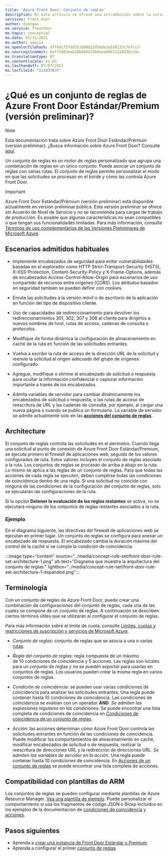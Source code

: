 ```yaml
---
title: 'Azure Front Door: Conjunto de reglas'
description: En este artículo se ofrece una introducción sobre la característica Conjunto de reglas de Azure Front Door Estándar/Prémium.
services: front-door
author: duongau
ms.service: frontdoor
ms.topic: conceptual
ms.date: 03/31/2021
ms.author: yuajia
ms.openlocfilehash: 47f69c72fdd7b3890d22d56de3a530135cf6fcc3
ms.sourcegitcommit: beff1803eeb28b60482560eee8967122653bc19c
ms.translationtype: HT
ms.contentlocale: es-ES
ms.lasthandoff: 07/07/2021
ms.locfileid: "113437637"
---
```

# <a name="what-is-a-rule-set-for-azure-front-door-standardpremium-preview"></a>¿Qué es un conjunto de reglas de Azure Front Door Estándar/Premium (versión preliminar)?

> [!Note]
> Esta documentación trata sobre Azure Front Door Estándar/Prémium (versión preliminar). ¿Busca información sobre Azure Front Door? Consulte [aquí](../front-door-overview.md).

Un conjunto de reglas es un motor de reglas personalizado que agrupa una combinación de reglas en un único conjunto. Puede asociar un conjunto de reglas con varias rutas. El conjunto de reglas permite personalizar el modo en que las solicitudes se procesan en el borde y cómo las controla Azure Front Door.

> [!IMPORTANT]
> Azure Front Door Estándar/Prémium (versión preliminar) está disponible actualmente en versión preliminar pública.
> Esta versión preliminar se ofrece sin Acuerdo de Nivel de Servicio y no se recomienda para cargas de trabajo de producción. Es posible que algunas características no sean compatibles o que tengan sus funcionalidades limitadas.
> Para más información, consulte [Términos de uso complementarios de las Versiones Preliminares de Microsoft Azure](https://azure.microsoft.com/support/legal/preview-supplemental-terms/).

## <a name="common-supported-scenarios"></a>Escenarios admitidos habituales

* Implemente encabezados de seguridad para evitar vulnerabilidades basadas en el explorador como HTTP Strict-Transport-Security (HSTS), X-XSS-Protection, Content-Security-Policy y X-Frame-Options, además de encabezados Access-Control-Allow-Origin para escenarios de uso compartido de recursos entre orígenes (CORS). Los atributos basados en seguridad también se pueden definir con cookies.

* Enrute las solicitudes a la versión móvil o de escritorio de la aplicación en función del tipo de dispositivo cliente.

* Uso de capacidades de redireccionamiento para devolver los redireccionamientos 301, 302, 307 y 308 al cliente para dirigirlos a nuevos nombres de host, rutas de acceso, cadenas de consulta o protocolos.

* Modifique de forma dinámica la configuración de almacenamiento en caché de la ruta en función de las solicitudes entrantes.

* Vuelva a escribir la ruta de acceso de la dirección URL de la solicitud y reenvíe la solicitud al origen adecuado del grupo de orígenes configurado.

* Agregue, modifique o elimine el encabezado de solicitud o respuesta para ocultar la información confidencial o capturar información importante a través de los encabezados.

* Admita variables de servidor para cambiar dinámicamente los encabezados de solicitud o respuesta, o las rutas de acceso de reescritura de URL y las cadenas de consulta, por ejemplo, al cargar una nueva página o cuando se publica un formulario. La variable de servidor se admite actualmente solo en las **[acciones del conjunto de reglas](concept-rule-set-actions.md)** .

## <a name="architecture"></a>Architecture

El conjunto de reglas controla las solicitudes en el perímetro. Cuando llega una solicitud al punto de conexión de Azure Front Door Estándar/Premium, se ejecuta primero el firewall de aplicaciones web, seguido de los valores configurados de ruta. Estos valores incluyen el conjunto de reglas asociado a la ruta. Los conjuntos de reglas se procesan de arriba a abajo en la ruta. Lo mismo se aplica a las reglas de un conjunto de reglas. Para que todas las acciones de cada regla se ejecuten, deben cumplirse todas las condiciones de coincidencia dentro de una regla. Si una solicitud no coincide con ninguna de las condiciones de la configuración del conjunto de reglas, solo se ejecutarán las configuraciones de la ruta.

Si la opción **Detener la evaluación de las reglas restantes** se activa, no se ejecutará ninguno de los conjuntos de reglas restantes asociados a la ruta.  

### <a name="example"></a>Ejemplo

En el diagrama siguiente, las directivas del firewall de aplicaciones web se ejecutan en primer lugar. Un conjunto de reglas se configura para anexar un encabezado de respuesta. El encabezado cambia la duración máxima del control de la caché si se cumple la condición de coincidencia.

:::image type="content" source="../media/concept-rule-set/front-door-rule-set-architecture-1.png" alt-text="Diagrama que muestra la arquitectura del conjunto de reglas." lightbox="../media/concept-rule-set/front-door-rule-set-architecture-1-expanded.png":::

## <a name="terminology"></a>Terminología

Con un conjunto de reglas de Azure Front Door, puede crear una combinación de configuraciones del conjunto de reglas, cada una de las cuales se compone de un conjunto de reglas. A continuación se describen ciertos términos útiles que se utilizarán al configurar el conjunto de reglas.

Para más información sobre el límite de cuota, consulte [Límites, cuotas y restricciones de suscripción y servicios de Microsoft Azure](../../azure-resource-manager/management/azure-subscription-service-limits.md).

* *Conjunto de reglas*: conjunto de reglas que se asocia a una o varias [rutas](concept-route.md).

* *Regla del conjunto de reglas*: regla compuesta de un máximo de 10 condiciones de coincidencia y 5 acciones. Las reglas son locales para un conjunto de reglas y no se pueden exportar para usarlas en conjuntos de reglas. Los usuarios pueden crear la misma regla en varios conjuntos de reglas.

* *Condición de coincidencia*: se pueden usar varias condiciones de coincidencia para analizar las solicitudes entrantes. Una regla puede contener hasta 10 condiciones de coincidencia. Las condiciones de coincidencia se evalúan con un operador **AND**. *Se admiten las expresiones regulares en las condiciones*. Se puede encontrar una lista completa de condiciones de coincidencia en [Condiciones de coincidencia de un conjunto de reglas](concept-rule-set-match-conditions.md).

* *Acción*: las acciones determinan cómo Azure Front Door controla las solicitudes entrantes en función de las condiciones de coincidencia. Puede modificar los comportamientos de almacenamiento en caché, modificar encabezados de solicitud o de respuesta, realizar la reescritura de direcciones URL y la redirección de direcciones URL. *Se admiten las variables de servidor en la acción*. Una regla puede contener hasta 10 condiciones de coincidencia. En [Acciones de un conjunto de reglas](concept-rule-set-actions.md) se puede encontrar una lista completa de acciones.

## <a name="arm-template-support"></a>Compatibilidad con plantillas de ARM

Los conjuntos de reglas se pueden configurar mediante plantillas de Azure Resource Manager. [Vea una plantilla de ejemplo](https://github.com/Azure/azure-quickstart-templates/tree/master/quickstarts/microsoft.network/front-door-standard-premium-rule-set). Puede personalizar el comportamiento si usa los fragmentos de código JSON o Bicep incluidos en los ejemplos de la documentación de [condiciones de coincidencia](concept-rule-set-match-conditions.md) y [acciones](concept-rule-set-actions.md).

## <a name="next-steps"></a>Pasos siguientes

* Aprenda a [crear una instancia de Front Door Estándar o Premium](create-front-door-portal.md).
* Aprenda a configurar el primer [conjunto de reglas](how-to-configure-rule-set.md).
